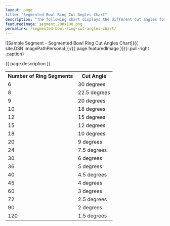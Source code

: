 ```yaml
---
layout: page
title: "Segmented Bowl Ring Cut Angles Chart"
description: "The following chart displays the different cut angles for segmented bowl ring segments. A sample bowl segment that shows dimension labels is displayed to the right."
featuredImage: segment.200x100.png
permalink: /segmented-bowl-ring-cut-angles-chart/
---
```


![Sample Segment - Segmented Bowl Ring Cut Angles Chart]({{ site.DSN.imagePathPersonal }}/{{ page.featuredImage }}){:.pull-right .caption}

{{ page.description }}

<div class="pull-reset"></div>

<table cellspacing="0" cellpadding="0">
	<tr>
		<th>
			Number of Ring Segments
		</th>
		<th>
			Cut Angle
		</th>
	</tr>
	<tr>
		<td>
			6
		</td>
		<td>
			30 degrees
		</td>
	</tr>
	<tr>
		<td>
			8
		</td>
		<td>
			22.5 degrees
		</td>
	</tr>
	<tr>
		<td>
			9
		</td>
		<td>
			20 degrees
		</td>
	</tr>
	<tr>
		<td>
			10
		</td>
		<td>
			18 degrees
		</td>
	</tr>
	<tr>
		<td>
			12
		</td>
		<td>
			15 degrees
		</td>
	</tr>
	<tr>
		<td>
			15
		</td>
		<td>
			12 degrees
		</td>
	</tr>
	<tr>
		<td>
			18
		</td>
		<td>
			10 degrees
		</td>
	</tr>
	<tr>
		<td>
			20
		</td>
		<td>
			9 degrees
		</td>
	</tr>
	<tr>
		<td>
			24
		</td>
		<td>
			7.5 degrees
		</td>
	</tr>
	<tr>
		<td>
			30
		</td>
		<td>
			6 degrees
		</td>
	</tr>
	<tr>
		<td>
			36
		</td>
		<td>
			5 degrees
		</td>
	</tr>
	<tr>
		<td>
			40
		</td>
		<td>
			4.5 degrees
		</td>
	</tr>
	<tr>
		<td>
			45
		</td>
		<td>
			4 degrees
		</td>
	</tr>
	<tr>
		<td>
			60
		</td>
		<td>
			3 degrees
		</td>
	</tr>
	<tr>
		<td>
			72
		</td>
		<td>
			2.5 degrees
		</td>
	</tr>
	<tr>
		<td>
			90
		</td>
		<td>
			2 degrees
		</td>
	</tr>
	<tr>
		<td>
			120
		</td>
		<td>
			1.5 degrees
		</td>
	</tr>
</table>
